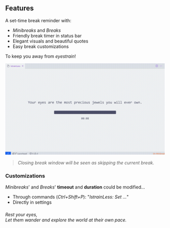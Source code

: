 ## Features
A set-time break reminder with:
- *Minibreaks* and *Breaks*
- Friendly break timer in status bar
- Elegant visuals and beautiful quotes
- Easy break customizations

To keep you away from *eyestrain*!

![SHOWCASE](https://github.com/CarbonicSoda/vscode-istrainless/blob/master/media/showcase.gif?raw=true)

>*Closing break window will be seen as skipping the current break.*

### Customizations
*Minibreaks*' and *Breaks*' **timeout** and **duration** could be modified...
- Through commands (*Ctrl+Shift+P*): "*IstrainLess: Set ...*"
- Directly in settings

###
*Rest your eyes,  
Let them wander and explore the world at their own pace.*
